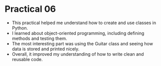 # Practical 06
- This practical helped me understand how to create and use classes in Python.
- I learned about object-oriented programming, including defining methods and testing them.
- The most interesting part was using the Guitar class and seeing how data is stored and printed nicely.
- Overall, it improved my understanding of how to write clean and reusable code.